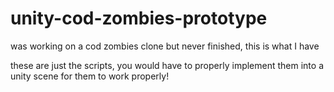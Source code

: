 # unity-cod-zombies-prototype
was working on a cod zombies clone but never finished, this is what I have

these are just the scripts, you would have to properly implement them into a unity scene for them to work properly!
